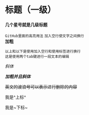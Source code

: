 # 标题（一级）
#### 几个星号就是几级标题

`GitHub里面的高亮用法`
`加入空行使文字之间换行`
<br>**加粗**

    以上和以下是使用加入空行和使用标签进行换行
    这是使用两个tab键进行一段文本的编辑
  
*斜体*

***加粗并且斜体***  

~~英文的波浪号可以表示进行删除的内容~~

我是^上标^

我是~下标~


